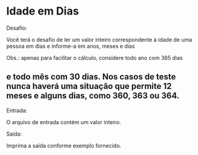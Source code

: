# Idade em Dias

Desafio:

Você terá o desafio de ler um valor inteiro correspondente à idade
de uma pessoa em dias e informe-a em anos, meses e dias

Obs.: apenas para facilitar o cálculo, considere todo ano com 365 dias 

e todo mês com 30 dias. Nos casos de teste nunca haverá uma situação que
permite 12 meses e alguns dias, como 360, 363 ou 364.
---
Entrada:


O arquivo de entrada contém um valor inteiro.

Saída:


Imprima a saída conforme exemplo fornecido.